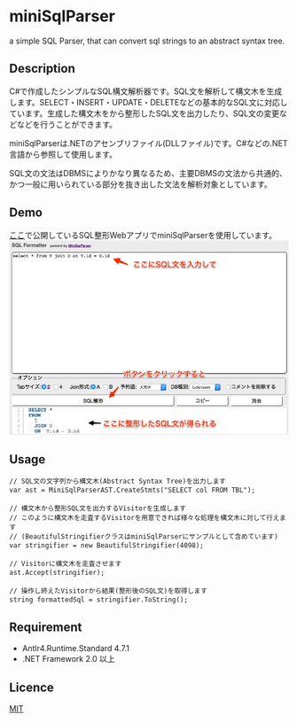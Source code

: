 # miniSqlParser
a simple SQL Parser, that can convert sql strings to an abstract syntax tree.

## Description
C#で作成したシンプルなSQL構文解析器です。SQL文を解析して構文木を生成します。SELECT・INSERT・UPDATE・DELETEなどの基本的なSQL文に対応しています。生成した構文木をから整形したSQL文を出力したり、SQL文の変更などなどを行うことができます。

miniSqlParserは.NETのアセンブリファイル(DLLファイル)です。C#などの.NET言語から参照して使用します。

SQL文の文法はDBMSによりかなり異なるため、主要DBMSの文法から共通的、かつ一般に用いられている部分を抜き出した文法を解析対象としています。

## Demo
[ここ](http://www.minisqlparser.net/ "SQL Formatter")で公開しているSQL整形WebアプリでminiSqlParserを使用しています。
![Alt text](SQLFormatter_Demo.jpg)

## Usage
    // SQL文の文字列から構文木(Abstract Syntax Tree)を出力します
    var ast = MiniSqlParserAST.CreateStmts("SELECT col FROM TBL");

    // 構文木から整形SQL文を出力するVisitorを生成します
    // このように構文木を走査するVisitorを用意できれば様々な処理を構文木に対して行えます
    // (BeautifulStringifierクラスはminiSqlParserにサンプルとして含めています)
    var stringifier = new BeautifulStringifier(4098);

    // Visitorに構文木を走査させます
    ast.Accept(stringifier);

    // 操作し終えたVisitorから結果(整形後のSQL文)を取得します
    string formattedSql = stringifier.ToString();

## Requirement
* Antlr4.Runtime.Standard 4.7.1
* .NET Framework 2.0 以上

## Licence
[MIT](https://github.com/tcnksm/tool/blob/master/LICENCE)
